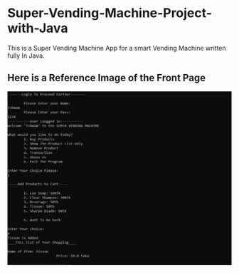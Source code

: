# Super-Vending-Machine-Project-with-Java
This is a Super Vending Machine App for a smart Vending Machine written fully In Java.
## Here is a Reference Image of the Front Page
![Front page](https://github.com/IshmamNewaz/Super-Vending-Machine-Project-with-Java/blob/main/NoNeedImgs/RefImg.png)

